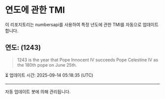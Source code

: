 
# 연도에 관한 TMI

이 리포지토리는 numbersapi를 사용하여 특정 년도에 관한 TMI를 자동으로 업데이트합니다.

## 연도: (1243)
> 1243 is the year that Pope Innocent IV succeeds Pope Celestine IV as the 180th pope on June 25th.

⏳ 업데이트 시간: 2025-09-14 05:18:35 (UTC)

---
자동 업데이트 봇에 의해 관리됩니다.

